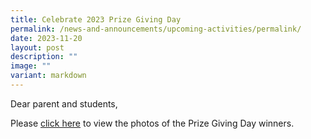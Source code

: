 ```yaml
---
title: Celebrate 2023 Prize Giving Day
permalink: /news-and-announcements/upcoming-activities/permalink/
date: 2023-11-20
layout: post
description: ""
image: ""
variant: markdown
---
```

Dear parent and students,

Please [click here](https://photos.app.goo.gl/DtMHiRhPHxSHHtzc8) to view the photos of the Prize Giving Day winners.